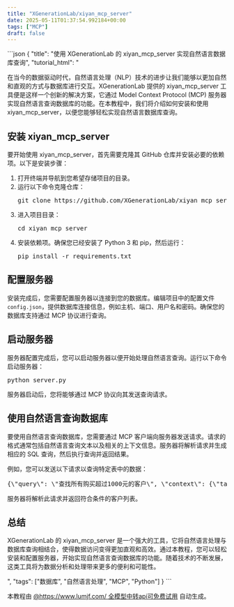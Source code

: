 ```yaml
---
title: "XGenerationLab/xiyan_mcp_server"
date: 2025-05-11T01:37:54.992184+00:00
tags: ["MCP"]
draft: false
---
```


<p>```json
{
  "title": "使用 XGenerationLab 的 xiyan_mcp_server 实现自然语言数据库查询",
  "tutorial_html": "<p>在当今的数据驱动时代，自然语言处理（NLP）技术的进步让我们能够以更加自然和直观的方式与数据库进行交互。XGenerationLab 提供的 xiyan_mcp_server 工具便是这样一个创新的解决方案，它通过 Model Context Protocol (MCP) 服务器实现自然语言查询数据库的功能。在本教程中，我们将介绍如何安装和使用 xiyan_mcp_server，以便您能够轻松实现自然语言数据库查询。</p><h2>安装 xiyan_mcp_server</h2><p>要开始使用 xiyan_mcp_server，首先需要克隆其 GitHub 仓库并安装必要的依赖项。以下是安装步骤：</p><ol><li>打开终端并导航到您希望存储项目的目录。</li><li>运行以下命令克隆仓库：<pre>git clone https://github.com/XGenerationLab/xiyan_mcp_server.git</pre></li><li>进入项目目录：<pre>cd xiyan_mcp_server</pre></li><li>安装依赖项。确保您已经安装了 Python 3 和 pip，然后运行：<pre>pip install -r requirements.txt</pre></li></ol><h2>配置服务器</h2><p>安装完成后，您需要配置服务器以连接到您的数据库。编辑项目中的配置文件 <code>config.json</code>，提供数据库连接信息，例如主机、端口、用户名和密码。确保您的数据库支持通过 MCP 协议进行查询。</p><h2>启动服务器</h2><p>服务器配置完成后，您可以启动服务器以便开始处理自然语言查询。运行以下命令启动服务器：</p><pre>python server.py</pre><p>服务器启动后，您将能够通过 MCP 协议向其发送查询请求。</p><h2>使用自然语言查询数据库</h2><p>要使用自然语言查询数据库，您需要通过 MCP 客户端向服务器发送请求。请求的格式通常包括自然语言查询文本以及相关的上下文信息。服务器将解析请求并生成相应的 SQL 查询，然后执行查询并返回结果。</p><p>例如，您可以发送以下请求以查询特定表中的数据：</p><pre>{\"query\": \"查找所有购买超过1000元的客户\", \"context\": {\"table\": \"customers\"}}</pre><p>服务器将解析此请求并返回符合条件的客户列表。</p><h2>总结</h2><p>XGenerationLab 的 xiyan_mcp_server 是一个强大的工具，它将自然语言处理与数据库查询相结合，使得数据访问变得更加直观和高效。通过本教程，您可以轻松安装和配置服务器，开始实现自然语言查询数据库的功能。随着技术的不断发展，这类工具将为数据分析和处理带来更多的便利和可能性。</p>",
  "tags": ["数据库", "自然语言处理", "MCP", "Python"]
}
```</p><p>本教程由 <a href="https://www.lumjf.com/" target="_blank">@https://www.lumjf.com/ 全模型中转api可免费试用</a> 自动生成。</p>